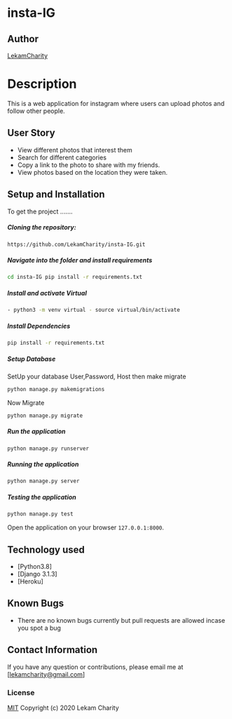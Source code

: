 # insta-IG
## Author  
  
[LekamCharity](https://github.com/LekamCharity/insta-IG.git)  
  
# Description  
This is a web application for instagram where users can upload photos and follow other people.

## User Story  
  
* View different photos that interest them  
* Search for different categories   
* Copy a link to the photo to share with my friends.  
* View photos based on the location they were taken.  
  
## Setup and Installation  
To get the project .......  
  
##### Cloning the repository:  
 ```bash 
https://github.com/LekamCharity/insta-IG.git
```
##### Navigate into the folder and install requirements  
 ```bash 
cd insta-IG pip install -r requirements.txt 
```
##### Install and activate Virtual  
 ```bash 
- python3 -m venv virtual - source virtual/bin/activate  
```  
##### Install Dependencies  
 ```bash 
 pip install -r requirements.txt 
```  
 ##### Setup Database  
  SetUp your database User,Password, Host then make migrate  
 ```bash 
python manage.py makemigrations  
 ``` 
 Now Migrate  
 ```bash 
 python manage.py migrate 
```
##### Run the application  
 ```bash 
 python manage.py runserver 
``` 
##### Running the application  
 ```bash 
 python manage.py server 
```
##### Testing the application  
 ```bash 
 python manage.py test 
```
Open the application on your browser `127.0.0.1:8000`.  
  
  
## Technology used  
  
* [Python3.8]
* [Django 3.1.3]
* [Heroku]  
  
  
## Known Bugs  
* There are no known bugs currently but pull requests are allowed incase you spot a bug  

## Contact Information   
If you have any question or contributions, please email me at [lekamcharity@gmail.com]  

### License
  [MIT](https://github.com/LekamCharity/insta-IG/blob/master/License) Copyright (c) 2020 Lekam Charity
